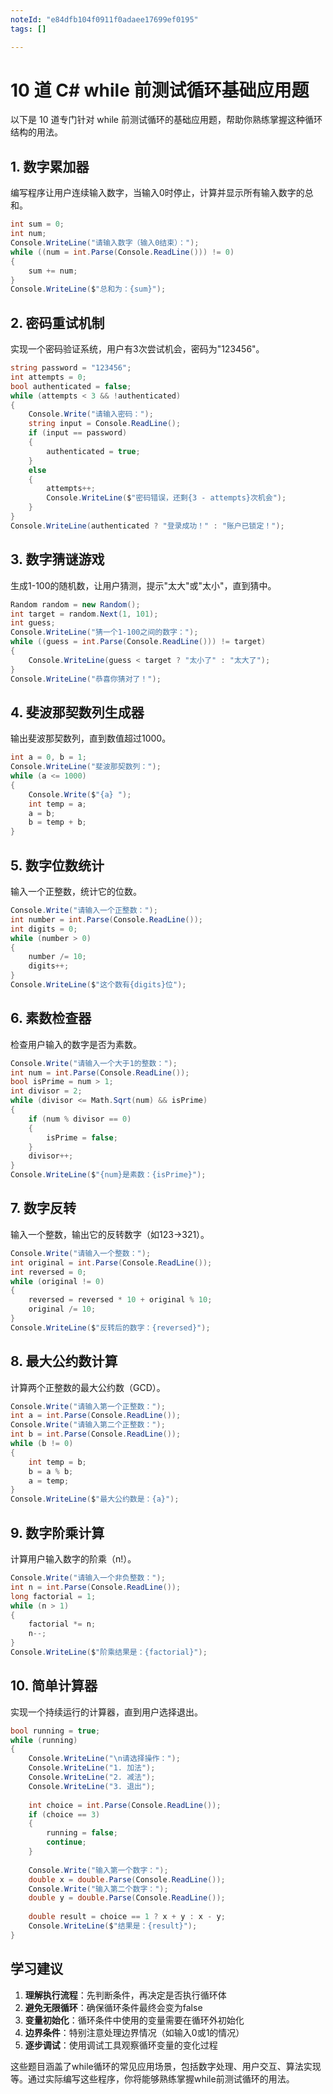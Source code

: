 ```yaml
---
noteId: "e84dfb104f0911f0adaee17699ef0195"
tags: []

---
```


# 10 道 C# while 前测试循环基础应用题

以下是 10 道专门针对 while 前测试循环的基础应用题，帮助你熟练掌握这种循环结构的用法。

## 1. 数字累加器
编写程序让用户连续输入数字，当输入0时停止，计算并显示所有输入数字的总和。

```csharp
int sum = 0;
int num;
Console.WriteLine("请输入数字（输入0结束）：");
while ((num = int.Parse(Console.ReadLine())) != 0)
{
    sum += num;
}
Console.WriteLine($"总和为：{sum}");
```

## 2. 密码重试机制
实现一个密码验证系统，用户有3次尝试机会，密码为"123456"。

```csharp
string password = "123456";
int attempts = 0;
bool authenticated = false;
while (attempts < 3 && !authenticated)
{
    Console.Write("请输入密码：");
    string input = Console.ReadLine();
    if (input == password)
    {
        authenticated = true;
    }
    else
    {
        attempts++;
        Console.WriteLine($"密码错误，还剩{3 - attempts}次机会");
    }
}
Console.WriteLine(authenticated ? "登录成功！" : "账户已锁定！");
```

## 3. 数字猜谜游戏
生成1-100的随机数，让用户猜测，提示"太大"或"太小"，直到猜中。

```csharp
Random random = new Random();
int target = random.Next(1, 101);
int guess;
Console.WriteLine("猜一个1-100之间的数字：");
while ((guess = int.Parse(Console.ReadLine())) != target)
{
    Console.WriteLine(guess < target ? "太小了" : "太大了");
}
Console.WriteLine("恭喜你猜对了！");
```

## 4. 斐波那契数列生成器
输出斐波那契数列，直到数值超过1000。

```csharp
int a = 0, b = 1;
Console.WriteLine("斐波那契数列：");
while (a <= 1000)
{
    Console.Write($"{a} ");
    int temp = a;
    a = b;
    b = temp + b;
}
```

## 5. 数字位数统计
输入一个正整数，统计它的位数。

```csharp
Console.Write("请输入一个正整数：");
int number = int.Parse(Console.ReadLine());
int digits = 0;
while (number > 0)
{
    number /= 10;
    digits++;
}
Console.WriteLine($"这个数有{digits}位");
```

## 6. 素数检查器
检查用户输入的数字是否为素数。

```csharp
Console.Write("请输入一个大于1的整数：");
int num = int.Parse(Console.ReadLine());
bool isPrime = num > 1;
int divisor = 2;
while (divisor <= Math.Sqrt(num) && isPrime)
{
    if (num % divisor == 0)
    {
        isPrime = false;
    }
    divisor++;
}
Console.WriteLine($"{num}是素数：{isPrime}");
```

## 7. 数字反转
输入一个整数，输出它的反转数字（如123→321）。

```csharp
Console.Write("请输入一个整数：");
int original = int.Parse(Console.ReadLine());
int reversed = 0;
while (original != 0)
{
    reversed = reversed * 10 + original % 10;
    original /= 10;
}
Console.WriteLine($"反转后的数字：{reversed}");
```

## 8. 最大公约数计算
计算两个正整数的最大公约数（GCD）。

```csharp
Console.Write("请输入第一个正整数：");
int a = int.Parse(Console.ReadLine());
Console.Write("请输入第二个正整数：");
int b = int.Parse(Console.ReadLine());
while (b != 0)
{
    int temp = b;
    b = a % b;
    a = temp;
}
Console.WriteLine($"最大公约数是：{a}");
```

## 9. 数字阶乘计算
计算用户输入数字的阶乘（n!）。

```csharp
Console.Write("请输入一个非负整数：");
int n = int.Parse(Console.ReadLine());
long factorial = 1;
while (n > 1)
{
    factorial *= n;
    n--;
}
Console.WriteLine($"阶乘结果是：{factorial}");
```

## 10. 简单计算器
实现一个持续运行的计算器，直到用户选择退出。

```csharp
bool running = true;
while (running)
{
    Console.WriteLine("\n请选择操作：");
    Console.WriteLine("1. 加法");
    Console.WriteLine("2. 减法");
    Console.WriteLine("3. 退出");
    
    int choice = int.Parse(Console.ReadLine());
    if (choice == 3)
    {
        running = false;
        continue;
    }
    
    Console.Write("输入第一个数字：");
    double x = double.Parse(Console.ReadLine());
    Console.Write("输入第二个数字：");
    double y = double.Parse(Console.ReadLine());
    
    double result = choice == 1 ? x + y : x - y;
    Console.WriteLine($"结果是：{result}");
}
```

## 学习建议

1. **理解执行流程**：先判断条件，再决定是否执行循环体
2. **避免无限循环**：确保循环条件最终会变为false
3. **变量初始化**：循环条件中使用的变量需要在循环外初始化
4. **边界条件**：特别注意处理边界情况（如输入0或1的情况）
5. **逐步调试**：使用调试工具观察循环变量的变化过程

这些题目涵盖了while循环的常见应用场景，包括数字处理、用户交互、算法实现等。通过实际编写这些程序，你将能够熟练掌握while前测试循环的用法。

